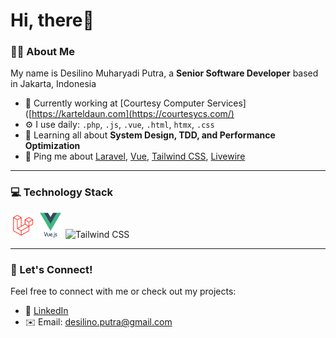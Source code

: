 # Hi, there👋

### 👨‍💻 About Me
My name is Desilino Muharyadi Putra, a **Senior Software Developer** based in Jakarta, Indonesia

- 🏢 Currently working at [Courtesy Computer Services]([https://karteldaun.com](https://courtesycs.com/)
- ⚙️ I use daily: `.php`, `.js`, `.vue`, `.html`, `htmx`, `.css`
- 🌱 Learning all about **System Design, TDD, and Performance Optimization**
- 💬 Ping me about [Laravel](https://laravel.com), [Vue](https://vuejs.org), [Tailwind CSS](https://tailwindcss.com), [Livewire](https://laravel-livewire.com)


---

### 💻 Technology Stack
<p>
  <img src="https://raw.githubusercontent.com/laravel/art/d5f5e725c27f877ed032225fe0b00afee9337d0f/laravel-logo.svg" alt="Laravel" width="40" height="40"/>
  <img src="https://raw.githubusercontent.com/devicons/devicon/master/icons/vuejs/vuejs-original-wordmark.svg" alt="Vue.js" width="40" height="40"/>
  <img src="https://www.vectorlogo.zone/logos/tailwindcss/tailwindcss-icon.svg" alt="Tailwind CSS" width="40" height="40"/>
</p>

---

### 💬 Let's Connect!
Feel free to connect with me or check out my projects:
- 💼 [LinkedIn](https://linkedin.com/in/desilino)  
- ✉️ Email: [desilino.putra@gmail.com](mailto:desilino.putra@gmail.com)
